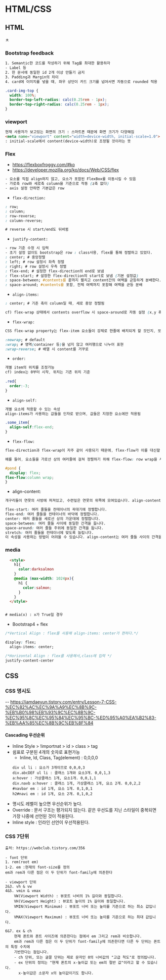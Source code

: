# HTML/CSS

## HTML
ㅊ
### Bootstrap feedback

```css
1. Semantic한 코드를 작성하기 위해 Tag를 최대한 활용하자 
- Label 등 
2. 한 문서에 동일한 id 2개 이상 만들기 금지 
3. Padding과 Margin의 차이 
4. card에 이미지를 넣을 때, 좌우 상단이 카드 크기를 넘어서면 자동으로 rounded 적용

.card-img-top {
  width: 100%;
  border-top-left-radius: calc(0.25rem - 1px);
  border-top-right-radius: calc(0.25rem - 1px);
}
```

### viewport

```html
현재 사용자가 보고있는 화면의 크기 : 스마트폰 때문에 화면 크기가 다양해짐 
<meta name="viewport" content="width=device-width, initial-scale=1.0">
: initial-scale에서 content(device-width)로 조정될 것이라는 뜻
```

### Flex

- https://flexboxfroggy.com/#ko
- https://developer.mozilla.org/ko/docs/Web/CSS/flex

```css
- 요소를 직접 align하지 않고, 요소가 포함된 FlexBox를 이동시킬 수 있음
- 가로축 row와 세로축 column을 기준으로 작동 (z축 없다)
- axis 설정 안하면 기본값은 row
```

- `flex-direction:`

```css
: row;
: column;
: row-reverse;
: column-reverse;

# reverse 시 start/end도 뒤바뀜
```

- `justify-content:`

```css
- row 기준 수정 시 입력
- 초기 설정 없이도 bootstrap은 row : class사용, flex를 통해 정렬하고 있었다. 
: center; # 중앙정렬
: left; # row 설정시 좌측 정렬 
: right; # row 설정시 우측 정렬
: flex-end; # 설정한 flex-direction의 end로 보냄 
: flex-start; # 설정한 flex-direction의 start로 보냄 (기본 설정값)
: space-between; #contents를 끝까지 펼치고 content간의 여백을 균등하게 분배한다. 
: space-around; #contents를 포함, 전체 여백까지 포함해 여백을 균등 분배 
```

- `align-items:`

```css
: center; # 기준 축이 column일 때, 세로 중앙 정렬됨

cf) flex-wrap 상태에서 contents overflow 시 space-around로 자동 설정 (x,y 축 모두)
```

- `flex-wrap:`

```css
CSS flex-wrap property는 flex-item 요소들이 강제로 한줄에 배치되게 할 것인지, 또는 가능한 영역 내에서 벗어나지 않고 여러행으로 나누어 표현 할 것인지 결정하는 속성입니다.

:nowrap; # default
:wrap; # 영역(container 등)을 넘지 않고 여러행으로 나누어 표현 
:wrap-reverse; # 배열 시 content를 거꾸로 
```

- `order:`

```css
개별 item의 위치를 조정가능 
cf) index는 0부터 시작, 위치는 기존 위치 기준
 
.red{
  order:-3;
}
```

- `align-self:`

```css
개별 요소에 적용할 수 있는 속성
align-items가 사용하는 값들을 인자로 받으며, 값들은 지정한 요소에만 적용됨

.some_item{
  align-self:flex-end;
}
```

- `flex-flow:`

```css
flex-direction과 flex-wrap이 자주 같이 사용되기 때문에, flex-flow가 이를 대신할 수 있습니다. 이 속성은 공백문자를 이용하여 두 속성의 값들을 인자로 받습니다.

예를 들어, 요소들을 가로선 상의 여러줄에 걸쳐 정렬하기 위해 flex-flow: row wrap을 사용할 수 있습니다.

#pond {
  display: flex;
flex-flow:column wrap;
}
```

- align-content:

```css
개구리들이 연못의 사방에 퍼져있고, 수련잎은 연못의 위쪽에 모여있습니다. align-content를 사용하여 여러 줄 사이의 간격을 지정할 수 있습니다. 이 속성은 다음의 값들을 인자로 받습니다:

flex-start: 여러 줄들을 컨테이너의 꼭대기에 정렬합니다.
flex-end: 여러 줄들을 컨테이너의 바닥에 정렬합니다.
center: 여러 줄들을 세로선 상의 가운데에 정렬합니다.
space-between: 여러 줄들 사이에 동일한 간격을 둡니다.
space-around: 여러 줄들 주위에 동일한 간격을 둡니다.
stretch: 여러 줄들을 컨테이너에 맞도록 늘립니다.
이 속성을 사용하는 방법이 어려울 수 있습니다. align-content는 여러 줄들 사이의 간격을 지정하며, align-items는 컨테이너 안에서 어떻게 모든 요소들이 정렬하는지를 지정합니다. 한 줄만 있는 경우, align-content는 효과를 보이지 않습니다.
```

### media 

```html
  <style>
    h1{
      color:darksalmon
    }
    @media (max-width: 1024px){
      h1 {
        color:salmon;
      }
    }
  </style>


# media(x) : x가 True일 경우
```

- Bootstrap4 + flex

```css
/*Vertical Align : flex를 사용해 align-items: center가 편하다.*/

display: flex;
  align-items: center;

/*Horizontal Align : flex를 사용해서,class에 입력 */
justify-content-center
```

## CSS

### CSS 명시도
-- https://iamdaeyun.tistory.com/entry/Lesson-7-CSS-%EC%82%AC%EC%9A%A9%EC%8B%9C-%EB%B0%98%EB%93%9C%EC%8B%9C-%EC%95%8C%EC%95%84%EC%95%BC-%ED%95%A0%EA%B2%83-%EB%AA%85%EC%8B%9C%EB%8F%84
 
#### Cascading 우선순위
- Inline Style > !importnat > id > class > tag 
- 쉼표로 구분된 4개의 숫자로 표현가능 
  - Inline, Id, Class, Tag(element)  : 0,0,0,0  
  ```
  div ul li : 요소가 3개이므로 0,0,0,3
  div.abcDEF ul li : 클래스 1개와 요소3개. 0,0,1,3
  a:hover : 가상클래스 1개, 요소1개. 0,0,1,1
  div.navb a:hover : 클래스 1개, 가상클래스 1개, 요소 2개. 0,0,2,2
  #navbar em : id 1개, 요소 1개. 0,1,0,1
  h2#navi em : id 1개, 요소 2개. 0,1,0,2
  ```
- 명시도 레벨이 높으면 우선순위가 높다.
- Override : 문서 구조는 평가되지 않는다. 같은 우선도를 지닌 스타일이 중복되면 가장 나중에 선언된 것이 적용된다.
- Inline style : 인라인 선언이 우선적용된다.

### CSS 7단위

```
출처: https://webclub.tistory.com/356

- font 단위 
1. rem(root em)
1-2. em :현재의 font-size를 정의
em과 rem과 다른 점은 이 두 단위가 font-family에 의존한다

- viewport 단위 
2&3. vh & vw
4&5. vmin & vmax
    VW(Viewport Width) : 뷰포트 너비의 1% 길이와 동일합니다.
    VH(Viewport Height) : 뷰포트 높이의 1% 길이와 동일합니다.
    VMIN(Viewport Minimum) : 뷰포트 너비 또는 높이를 기준으로 하는 최소 값입니다.
    VMAX(Viewport Maximum) : 뷰포트 너비 또는 높이를 기준으로 하는 최대 값입니다.

6&7. ex & ch 
	현재 폰트와 폰트 사이즈에 의존한다는 점에서 em 그리고 rem과 비슷합니다.
	em과 rem과 다른 점은 이 두 단위가 font-family에 의존한다면 다른 두 단위는 폰트의 특정 수치에 
	기반한다는 점입니다. 
    - ch 단위, 또는 글꼴 단위는 제로 문자인 0의 너비값의 "고급 척도"로 정의됩니다. 
    - ex 단위의 정의는 "현재 폰트의 x-높이값 또는 em의 절반 값"이라고 할 수 있습니다. 
      x-높이값은 소문자 x의 높이값이기도 합니다. 
```

